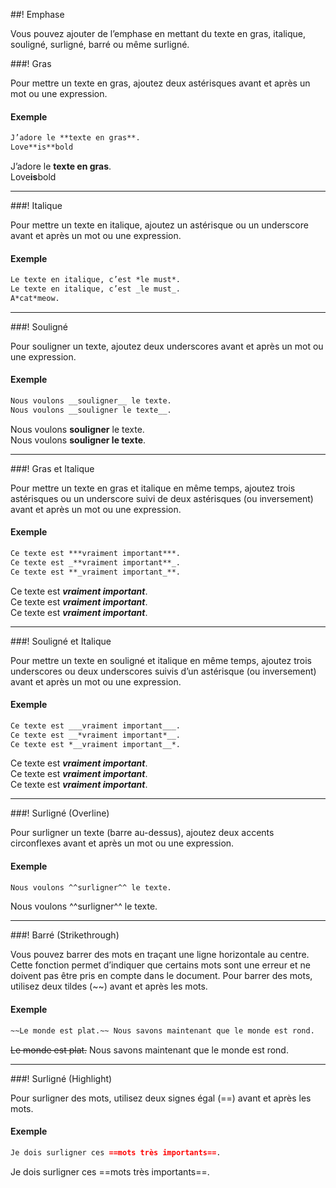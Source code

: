##! Emphase

Vous pouvez ajouter de l’emphase en mettant du texte en gras, italique, souligné, surligné, barré ou même surligné.

###! Gras

Pour mettre un texte en gras, ajoutez deux astérisques avant et après un mot ou une expression.

#### Exemple

```md
J’adore le **texte en gras**.  
Love**is**bold
```

J’adore le **texte en gras**.  
Love**is**bold

---

###! Italique

Pour mettre un texte en italique, ajoutez un astérisque ou un underscore avant et après un mot ou une expression.

#### Exemple

```md
Le texte en italique, c’est *le must*.  
Le texte en italique, c’est _le must_.  
A*cat*meow.
```

---

###! Souligné

Pour souligner un texte, ajoutez deux underscores avant et après un mot ou une expression.

#### Exemple

```md
Nous voulons __souligner__ le texte.  
Nous voulons __souligner le texte__.
```

Nous voulons __souligner__ le texte.  
Nous voulons __souligner le texte__.

---

###! Gras et Italique

Pour mettre un texte en gras et italique en même temps, ajoutez trois astérisques ou un underscore suivi de deux astérisques (ou inversement) avant et après un mot ou une expression.

#### Exemple

```md
Ce texte est ***vraiment important***.  
Ce texte est _**vraiment important**_.  
Ce texte est **_vraiment important_**.
```

Ce texte est ***vraiment important***.  
Ce texte est _**vraiment important**_.  
Ce texte est **_vraiment important_**.

---

###! Souligné et Italique

Pour mettre un texte en souligné et italique en même temps, ajoutez trois underscores ou deux underscores suivis d’un astérisque (ou inversement) avant et après un mot ou une expression.

#### Exemple

```md
Ce texte est ___vraiment important___.  
Ce texte est __*vraiment important*__.  
Ce texte est *__vraiment important__*.
```

Ce texte est ___vraiment important___.  
Ce texte est __*vraiment important*__.  
Ce texte est *__vraiment important__*.

---

###! Surligné (Overline)

Pour surligner un texte (barre au-dessus), ajoutez deux accents circonflexes avant et après un mot ou une expression.

#### Exemple

```md
Nous voulons ^^surligner^^ le texte.
```

Nous voulons ^^surligner^^ le texte.

---

###! Barré (Strikethrough)

Vous pouvez barrer des mots en traçant une ligne horizontale au centre. Cette fonction permet d’indiquer que certains mots sont une erreur et ne doivent pas être pris en compte dans le document. Pour barrer des mots, utilisez deux tildes (~~) avant et après les mots.

#### Exemple

```md
~~Le monde est plat.~~ Nous savons maintenant que le monde est rond.
```

~~Le monde est plat.~~ Nous savons maintenant que le monde est rond.

---

###! Surligné (Highlight)

Pour surligner des mots, utilisez deux signes égal (==) avant et après les mots.

#### Exemple

```md
Je dois surligner ces ==mots très importants==.
```

Je dois surligner ces ==mots très importants==.  
